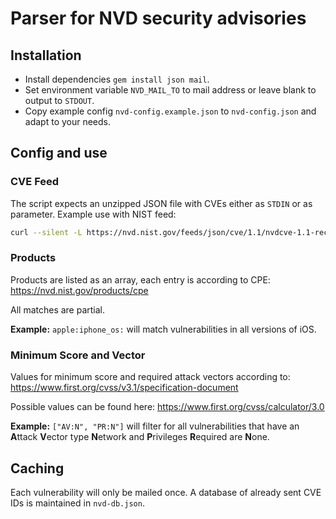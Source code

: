 # Parser for NVD security advisories

## Installation

- Install dependencies `gem install json mail`.
- Set environment variable `NVD_MAIL_TO` to mail address or leave blank to output to `STDOUT`.
- Copy example config `nvd-config.example.json` to `nvd-config.json` and adapt to your needs.

## Config and use

### CVE Feed

The script expects an unzipped JSON file with CVEs either as `STDIN` or as parameter. Example use with NIST feed:

```bash
curl --silent -L https://nvd.nist.gov/feeds/json/cve/1.1/nvdcve-1.1-recent.json.gz | gunzip | ./nvd-parser.rb
```

### Products

Products are listed as an array, each entry is according to CPE: https://nvd.nist.gov/products/cpe

All matches are partial.

**Example:** `apple:iphone_os:` will match vulnerabilities in all versions of iOS.

### Minimum Score and Vector

Values for minimum score and required attack vectors according to: https://www.first.org/cvss/v3.1/specification-document

Possible values can be found here: https://www.first.org/cvss/calculator/3.0

**Example:** `["AV:N", "PR:N"]` will filter for all vulnerabilities that have an **A**ttack **V**ector type **N**etwork and **P**rivileges **R**equired are **N**one.



## Caching

Each vulnerability will only be mailed once. A database of already sent CVE IDs is maintained in `nvd-db.json`.